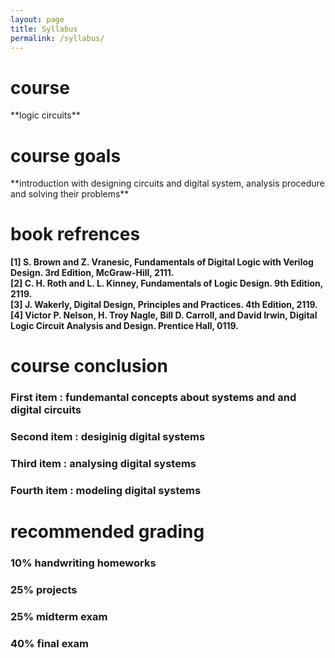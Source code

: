 ```yaml
---
layout: page
title: Syllabus
permalink: /syllabus/
---
```

<h1>course</h1>
**logic circuits**



<h1> course goals </h1>
**introduction with designing circuits and digital system, analysis procedure and solving their problems**


# book refrences
**[1] S. Brown and Z. Vranesic, Fundamentals of Digital Logic with Verilog Design. 3rd Edition, McGraw-Hill, 2111.<br/>**
**[2] C. H. Roth and L. L. Kinney, Fundamentals of Logic Design. 9th Edition, 2119.<br/>**
**[3] J. Wakerly, Digital Design, Principles and Practices. 4th Edition, 2119.<br/>**
**[4] Victor P. Nelson, H. Troy Nagle, Bill D. Carroll, and David Irwin, Digital Logic Circuit Analysis and Design. Prentice Hall, 0119.<br/>**


# course conclusion
### First item : fundemantal concepts about systems and and digital circuits
### Second item : desiginig digital systems
### Third item : analysing digital systems
### Fourth item : modeling digital systems

# recommended grading
### 10% handwriting homeworks
### 25% projects
### 25% midterm exam 
### 40% final exam